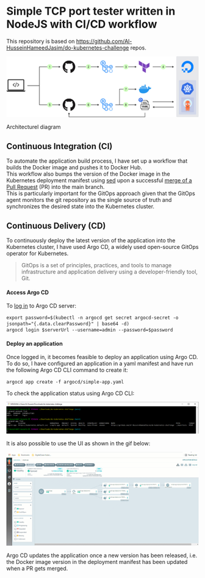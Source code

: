 # Simple TCP port tester written in NodeJS with CI/CD workflow
This repository is based on https://github.com/Al-HusseinHameedJasim/do-kubernetes-challenge repos.

![Architectural diagram](images/diagram.png)

Architecturel diagram

## Continuous Integration (CI)
To automate the application build process, I have set up a workflow that builds the Docker image and pushes it to Docker Hub. <br>
This workflow also bumps the version of the Docker image in the Kubernetes deployment manifest using [sed](https://www.baeldung.com/linux/sed-substitution-variables#:~:text=sh%0AMY_DATE%3D%24(date)-,sed%20%2Di%20%2Dr%20%22s/%5E(CURRENT_TIME%20%3D).*/%5C1%20%24MY_DATE/%22%20test.txt,-Now%2C%20let%E2%80%99s%20test) upon a successful [merge of a Pull Request](https://github.community/t/trigger-workflow-only-on-pull-request-merge/17359/9) (PR) into the main branch. <br>
This is particularly important for the GitOps approach given that the GitOps agent monitors the git repository as the single source of truth and synchronizes the desired state into the Kubernetes cluster.

## Continuous Delivery (CD)
To continuously deploy the latest version of the application into the Kubernetes cluster, I have used Argo CD, a widely used open-source GitOps operator for Kubernetes.
> GitOps is a set of principles, practices, and tools to manage infrastructure and application delivery using a developer-friendly tool, Git.

#### Access Argo CD
To [log in](https://github.com/bitnami/charts/blob/master/bitnami/argo-cd/templates/NOTES.txt#:~:text=echo%20%22Password%3A%20%24(kubectl%20%2Dn%20%7B%7B%20.Release.Namespace%20%7D%7D%20get%20secret%20argocd%2Dsecret%20%2Do%20jsonpath%3D%22%7B.data.clearPassword%7D%22%20%7C%20base64%20%2Dd)%22) to Argo CD server:
```
export password=$(kubectl -n argocd get secret argocd-secret -o jsonpath="{.data.clearPassword}" | base64 -d)
argocd login $serverUrl --username=admin --password=$password
```

#### Deploy an application
Once logged in, it becomes feasible to deploy an application using Argo CD. To do so, I have configured an application in a yaml manifest and have run the following Argo CD CLI command to create it:
```
argocd app create -f argocd/simple-app.yaml
```
To check the application status using Argo CD CLI:

![Argo CD CLI](images/ArgoCD_CLI.png)

It is also possible to use the UI as shown in the gif below:

![Argo CD UI](images/ArgoCD_UI.gif)

Argo CD updates the application once a new version has been released, i.e. the Docker image version in the deployment manifest has been updated when a PR gets merged.

